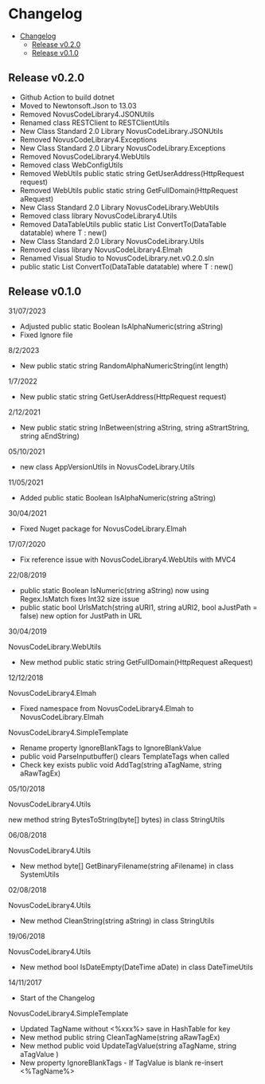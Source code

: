 # Changelog

<!-- TOC -->

- [Changelog](#changelog)
    - [Release v0.2.0](#release-v020)
    - [Release v0.1.0](#release-v010)

<!-- /TOC -->

## Release v0.2.0

* Github Action to build dotnet
* Moved to Newtonsoft.Json to 13.03
* Removed NovusCodeLibrary4.JSONUtils
* Renamed class RESTClient to RESTClientUtils
* New Class Standard 2.0 Library NovusCodeLibrary.JSONUtils
* Removed NovusCodeLibrary4.Exceptions
* New Class Standard 2.0 Library NovusCodeLibrary.Exceptions
* Removed NovusCodeLibrary4.WebUtils
* Removed class WebConfigUtils 
* Removed WebUtils public static string GetUserAddress(HttpRequest request)
* Removed WebUtils public static string GetFullDomain(HttpRequest aRequest)
* New Class Standard 2.0 Library NovusCodeLibrary.WebUtils
* Removed class library NovusCodeLibrary4.Utils
* Removed  DataTableUtils public static List<T> ConvertTo<T>(DataTable datatable) where T : new()
* New Class Standard 2.0 Library NovusCodeLibrary.Utils
* Removed class library NovusCodeLibrary4.Elmah
* Renamed Visual Studio to NovusCodeLibrary.net.v0.2.0.sln
* public static List<T> ConvertTo<T>(DataTable datatable) where T : new() 


## Release v0.1.0

31/07/2023

* Adjusted public static Boolean IsAlphaNumeric(string aString) 
* Fixed Ignore file

8/2/2023

* New public static string RandomAlphaNumericString(int length)


1/7/2022

* New public static string GetUserAddress(HttpRequest request)

2/12/2021

* New public static string InBetween(string aString, string aStrartString, string aEndString)

05/10/2021

* new class AppVersionUtils in NovusCodeLibrary.Utils


11/05/2021

* Added public static Boolean IsAlphaNumeric(string aString)

30/04/2021

* Fixed Nuget package for NovusCodeLibrary.Elmah


17/07/2020

* Fix reference issue with NovusCodeLibrary4.WebUtils with MVC4


22/08/2019

* public static Boolean IsNumeric(string aString) now using Regex.IsMatch fixes Int32 size issue
* public static bool UrlsMatch(string aURI1, string aURI2, bool aJustPath = false) new option for JustPath in URL


30/04/2019

NovusCodeLibrary.WebUtils

* New method  public static string GetFullDomain(HttpRequest aRequest)

12/12/2018

NovusCodeLibrary4.Elmah

* Fixed namespace from NovusCodeLibrary4.Elmah to NovusCodeLibrary.Elmah


NovusCodeLibrary4.SimpleTemplate

* Rename property IgnoreBlankTags to IgnoreBlankValue
* public void ParseInputbuffer() clears TemplateTags when called
* Check key exists public void AddTag(string aTagName, string aRawTagEx)

05/10/2018

NovusCodeLibrary4.Utils

new method string BytesToString(byte[] bytes) in class StringUtils

06/08/2018

NovusCodeLibrary4.Utils

* New method  byte[] GetBinaryFilename(string aFilename) in class SystemUtils

02/08/2018

NovusCodeLibrary4.Utils

* New method CleanString(string aString) in class StringUtils


19/06/2018

NovusCodeLibrary4.Utils

* New method bool IsDateEmpty(DateTime aDate) in class DateTimeUtils 


14/11/2017

* Start of the Changelog

NovusCodeLibrary4.SimpleTemplate

* Updated TagName without <%xxx%> save in HashTable for key
* New method public string CleanTagName(string aRawTagEx)
* New method public void UpdateTagValue(string aTagName, string aTagValue )
* New property IgnoreBlankTags - If TagValue is blank re-insert <%TagName%>


                                                                                                                                                                                                                                                           